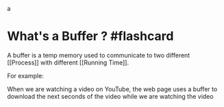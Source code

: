 a
# What's a Buffer ? #flashcard

A buffer is a temp memory used to communicate to two different [[Process]] with different [[Running Time]].
<!--ID: 1683559069786-->


For example:

When we are watching a video on YouTube, the web page uses a buffer to download the next seconds of the video while we are watching the video
<!--ID: 1681139122672-->
